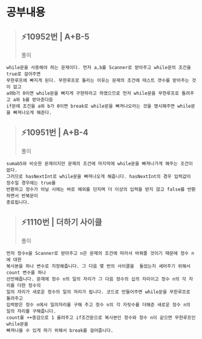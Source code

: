 # 공부내용 


> ⚡10952번 | A+B-5
> ------------
>  풀이
```
while문을 사용해야 하는 문제이다. 먼저 a,b를 Scanner로 받아주고 while문의 조건을 true로 걸어주면
무한루프에 빠지게 된다. 무한루프로 돌리는 이유는 문제의 조건에 테스트 갯수를 받아주는 것이 없고 
a와b가 0이면 while문을 빠지게 구현하라고 하였으므로 먼저 while문을 무한루프로 돌려주고 a와 b를 받아준다음
if문에 조건을 a와 b가 0이면 break로 while문을 빠져나오라는 것을 명시해주면 while문을 빠져나오게 해준다.
```
> ⚡10951번 | A+B-4
> ------------
>  풀이
```
sumab5와 비슷한 문제이지만 문제의 조건에 마지막에 while문을 빠져나가게 해주는 조건이 없다.
그러므로 hasNextInt로 while문을 빠져나오게 해줍니다. hasNextInt의 경우 입력값이 정수일 경우에는 true를
반환하고 정수가 아닐 시에는 바로 예외를 던지며 더 이상의 입력을 받지 않고 false를 반환하면서 반복문이
종료됩니다.
```
> ⚡1110번 | 더하기 사이클 
> ------------
>  풀이
```
먼저 정수n을 Scanner로 받아주고 n은 문제의 조건에 따라서 바꿔줄 것이기 때문에 정수 n에 대한
복사본을 하나 변수로 지정해줍니다. 그 다음 몇 번의 사이클을  돌았는지 세어주기 위해서 count 변수를 하나
선언해줍니다. 문제에 정수 n의 일의 자리가 그 다음 정수의 십의 자리이고 정수 n의 각 자리를 더한 정수의
일의 자리가 새로운 정수의 일의 자리가 됩니다. 코드로 만들어주면 while문을 무한루프로 돌려주고 
입력받은 정수 n에서 일의자리를 구해 주고 정수 n의 각 자릿수를 더해준 새로운 정수 n의 일의 자리를 구해줍니다.
count를 ++증감으로 1 올려주고 if조건문으로 복사본인 정수와 정수 n이 같으면 무한루프인 while문을
빠져나올 수 있게 하기 위해서 break를 걸어줍니다.
```
